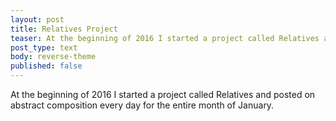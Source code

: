```yaml
---
layout: post
title: Relatives Project
teaser: At the beginning of 2016 I started a project called Relatives and posted on abstract composition every day for the entire month of January.
post_type: text
body: reverse-theme
published: false
---
```

At the beginning of 2016 I started a project called Relatives and posted on abstract composition every day for the entire month of January.

